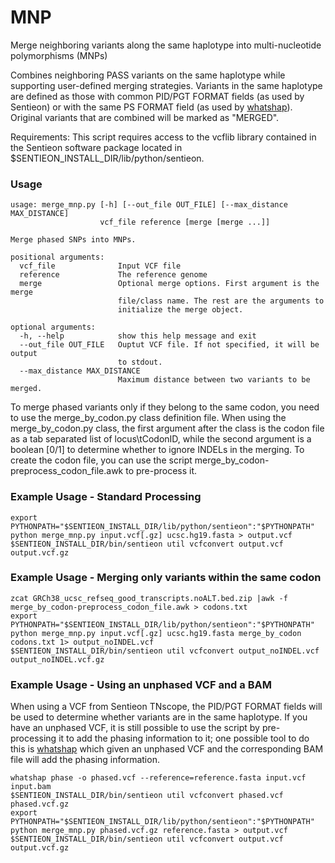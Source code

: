 # MNP
Merge neighboring variants along the same haplotype into multi-nucleotide polymorphisms (MNPs)

Combines neighboring PASS variants on the same haplotype while supporting user-defined merging
strategies. Variants in the same haplotype are defined as those with common PID/PGT FORMAT fields
(as used by Sentieon) or with the same PS FORMAT field (as used by
[whatshap](https://whatshap.readthedocs.io/en/latest/guide.html)). Original variants that are
combined will be marked as "MERGED".

Requirements:
This script requires access to the vcflib library contained in the Sentieon
software package located in $SENTIEON_INSTALL_DIR/lib/python/sentieon.

### Usage ###
```
usage: merge_mnp.py [-h] [--out_file OUT_FILE] [--max_distance MAX_DISTANCE]
                    vcf_file reference [merge [merge ...]]

Merge phased SNPs into MNPs.

positional arguments:
  vcf_file              Input VCF file
  reference             The reference genome
  merge                 Optional merge options. First argument is the merge
                        file/class name. The rest are the arguments to
                        initialize the merge object.

optional arguments:
  -h, --help            show this help message and exit
  --out_file OUT_FILE   Ouptut VCF file. If not specified, it will be output
                        to stdout.
  --max_distance MAX_DISTANCE
                        Maximum distance between two variants to be merged.
```

To merge phased variants only if they belong to the same codon, you need to use the
merge_by_codon.py class definition file. When using the merge_by_codon.py class, the
first argument after the class is the codon file as a tab separated list of
locus\tCodonID, while the second argument is a boolean [0/1] to determine whether to
ignore INDELs in the merging.
To create the codon file, you can use the script merge_by_codon-preprocess_codon_file.awk
to pre-process it.

### Example Usage - Standard Processing ###
```
export PYTHONPATH="$SENTIEON_INSTALL_DIR/lib/python/sentieon":"$PYTHONPATH"
python merge_mnp.py input.vcf[.gz] ucsc.hg19.fasta > output.vcf
$SENTIEON_INSTALL_DIR/bin/sentieon util vcfconvert output.vcf output.vcf.gz
```

### Example Usage - Merging only variants within the same codon ###
```
zcat GRCh38_ucsc_refseq_good_transcripts.noALT.bed.zip |awk -f merge_by_codon-preprocess_codon_file.awk > codons.txt
export PYTHONPATH="$SENTIEON_INSTALL_DIR/lib/python/sentieon":"$PYTHONPATH"
python merge_mnp.py input.vcf[.gz] ucsc.hg19.fasta merge_by_codon codons.txt 1> output_noINDEL.vcf
$SENTIEON_INSTALL_DIR/bin/sentieon util vcfconvert output_noINDEL.vcf output_noINDEL.vcf.gz
```

### Example Usage - Using an unphased VCF and a BAM ###
When using a VCF from Sentieon TNscope, the PID/PGT FORMAT fields will be used to determine
whether variants are in the same haplotype. If you have an unphased VCF, it is still possible
to use the script by pre-processing it to add the phasing information to it; one possible tool
to do this is [whatshap](https://whatshap.readthedocs.io/en/latest/guide.html) which given
an unphased VCF and the corresponding BAM file will add the phasing information.
```
whatshap phase -o phased.vcf --reference=reference.fasta input.vcf input.bam
$SENTIEON_INSTALL_DIR/bin/sentieon util vcfconvert phased.vcf phased.vcf.gz
export PYTHONPATH="$SENTIEON_INSTALL_DIR/lib/python/sentieon":"$PYTHONPATH"
python merge_mnp.py phased.vcf.gz reference.fasta > output.vcf
$SENTIEON_INSTALL_DIR/bin/sentieon util vcfconvert output.vcf output.vcf.gz
```
